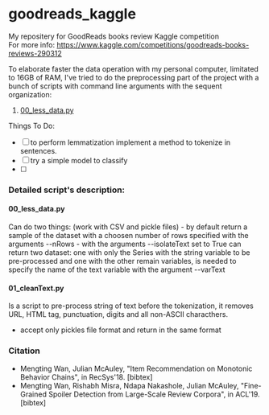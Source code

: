 # goodreads_kaggle
My repositery for GoodReads books review Kaggle competition  
For more info: https://www.kaggle.com/competitions/goodreads-books-reviews-290312
  
  To elaborate faster the data operation with my personal computer, limitated to 16GB of RAM, I've tried to do the preprocessing part of the project with a bunch of scripts with command line arguments with the sequent organization:
  1. [00_less_data.py](00_less_data.py)
 
  
 Things To Do:
 - [ ] to perform lemmatization implement a method to tokenize in sentences.
 - [ ] try a simple model to classify
 - [ ] 
  
  
  
  ### Detailed script's description:
  #### 00_less_data.py
  Can do two things: (work with CSV and pickle files)
    - by default return a sample of the dataset with a choosen number of rows specified with the arguments --nRows
    - with the arguments --isolateText set to True can return two dataset: one with only the Series with the string variable to be pre-processed and one with the other remain variables, is needed to specify the name of the text variable with the argument --varText
    
    
 #### 01_cleanText.py
 Is a script to pre-process string of text before the tokenization, it removes URL, HTML tag, punctuation, digits and all non-ASCII characthers.
 - accept only pickles file format and return in the same format
  


### Citation
- Mengting Wan, Julian McAuley, "Item Recommendation on Monotonic Behavior Chains", in RecSys'18. [bibtex]
- Mengting Wan, Rishabh Misra, Ndapa Nakashole, Julian McAuley, "Fine-Grained Spoiler Detection from Large-Scale Review Corpora", in ACL'19. [bibtex]
